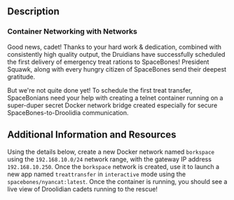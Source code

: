 ## Description

### Container Networking with Networks

Good news, cadet! Thanks to your hard work & dedication, combined with consistently high quality output, the Druidians have successfully scheduled the first delivery of emergency treat rations to SpaceBones! President Squawk, along with every hungry citizen of SpaceBones send their deepest gratitude.

But we're not quite done yet! To schedule the first treat transfer, SpaceBonians need your help with creating a telnet container running on a super-duper secret Docker network bridge created especially for secure SpaceBones-to-Droolidia communication.

## Additional Information and Resources

Using the details below, create a new Docker network named  `borkspace`  using the  `192.168.10.0/24`  network range, with the gateway IP address  `192.168.10.250`. Once the  `borkspace`  network is created, use it to launch a new app named  `treattransfer`  in  `interactive`  mode using the  `spacebones/nyancat:latest`. Once the container is running, you should see a live view of Droolidian cadets running to the rescue!